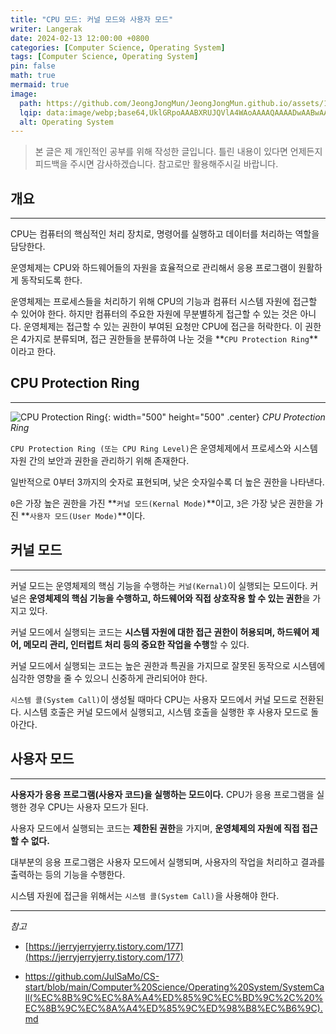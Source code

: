 ```yaml
---
title: "CPU 모드: 커널 모드와 사용자 모드"
writer: Langerak
date: 2024-02-13 12:00:00 +0800
categories: [Computer Science, Operating System]
tags: [Computer Science, Operating System]
pin: false
math: true
mermaid: true
image:
  path: https://github.com/JeongJongMun/JeongJongMun.github.io/assets/101979073/43550397-c0ef-48b9-be0a-f9904ba87f29
  lqip: data:image/webp;base64,UklGRpoAAABXRUJQVlA4WAoAAAAQAAAADwAABwAAQUxQSDIAAAARL0AmbZurmr57yyIiqE8oiG0bejIYEQTgqiDA9vqnsUSI6H+oAERp2HZ65qP/VIAWAFZQOCBCAAAA8AEAnQEqEAAIAAVAfCWkAALp8sF8rgRgAP7o9FDvMCkMde9PK7euH5M1m6VWoDXf2FkP3BqV0ZYbO6NA/VFIAAAA
  alt: Operating System
---
```


> 본 글은 제 개인적인 공부를 위해 작성한 글입니다. 틀린 내용이 있다면 언제든지 피드백을 주시면 감사하겠습니다. 참고로만 활용해주시길 바랍니다.

## 개요

---

CPU는 컴퓨터의 핵심적인 처리 장치로, 명령어를 실행하고 데이터를 처리하는 역할을 담당한다.

운영체제는 CPU와 하드웨어들의 자원을 효율적으로 관리해서 응용 프로그램이 원활하게 동작되도록 한다.

운영체제는 프로세스들을 처리하기 위해 CPU의 기능과 컴퓨터 시스템 자원에 접근할 수 있어야 한다. 하지만 컴퓨터의 주요한 자원에 무분별하게 접근할 수 있는 것은 아니다. 운영체제는 접근할 수 있는 권한이 부여된 요청만 CPU에 접근을 허락한다. 이 권한은 4가지로 분류되며, 접근 권한들을 분류하여 나눈 것을 **`CPU Protection Ring`**이라고 한다.

## CPU Protection Ring

---

![CPU Protection Ring](https://github.com/JeongJongMun/JeongJongMun.github.io/assets/101979073/2ef78ed5-1b16-43b8-880c-f96a00934fe3){: width="500" height="500" .center}
_CPU Protection Ring_

`CPU Protection Ring (또는 CPU Ring Level)`은 운영체제에서 프로세스와 시스템 자원 간의 보안과 권한을 관리하기 위해 존재한다.

일반적으로 0부터 3까지의 숫자로 표현되며, 낮은 숫자일수록 더 높은 권한을 나타낸다.

`0`은 가장 높은 권한을 가진 **`커널 모드(Kernal Mode)`**이고, `3`은 가장 낮은 권한을 가진 **`사용자 모드(User Mode)`**이다.

## 커널 모드

---

커널 모드는 운영체제의 핵심 기능을 수행하는 `커널(Kernal)`이 실행되는 모드이다. 커널은 **운영체제의 핵심 기능을 수행하고, 하드웨어와 직접 상호작용 할 수 있는 권한**을 가지고 있다.

커널 모드에서 실행되는 코드는 **시스템 자원에 대한 접근 권한이 허용되며, 하드웨어 제어, 메모리 관리, 인터럽트 처리 등의 중요한 작업을 수행**할 수 있다.

커널 모드에서 실행되는 코드는 높은 권한과 특권을 가지므로 잘못된 동작으로 시스템에 심각한 영향을 줄 수 있으니 신중하게 관리되어야 한다.

`시스템 콜(System Call)`이 생성될 때마다 CPU는 사용자 모드에서 커널 모드로 전환된다. 시스템 호출은 커널 모드에서 실행되고, 시스템 호출을 실행한 후 사용자 모드로 돌아간다.

## 사용자 모드

---

**사용자가 응용 프로그램(사용자 코드)을 실행하는 모드이다.** CPU가 응용 프로그램을 실행한 경우 CPU는 사용자 모드가 된다.

사용자 모드에서 실행되는 코드는 **제한된 권한**을 가지며, **운영체제의 자원에 직접 접근할 수 없다.**

대부분의 응용 프로그램은 사용자 모드에서 실행되며, 사용자의 작업을 처리하고 결과를 출력하는 등의 기능을 수행한다.

시스템 자원에 접근을 위해서는 `시스템 콜(System Call)`을 사용해야 한다.

---
*참고*

- [https://jerryjerryjerry.tistory.com/177](https://jerryjerryjerry.tistory.com/177)

- [<https://github.com/JulSaMo/CS-start/blob/main/Computer%20Science/Operating%20System/SystemCall(%EC%8B%9C%EC%8A%A4%ED%85%9C%EC%BD%9C%2C%20%EC%8B%9C%EC%8A%A4%ED%85%9C%ED%98%B8%EC%B6%9C).md>](<https://github.com/JulSaMo/CS-start/blob/main/Computer%20Science/Operating%20System/SystemCall(%EC%8B%9C%EC%8A%A4%ED%85%9C%EC%BD%9C%2C%20%EC%8B%9C%EC%8A%A4%ED%85%9C%ED%98%B8%EC%B6%9C).md>)
